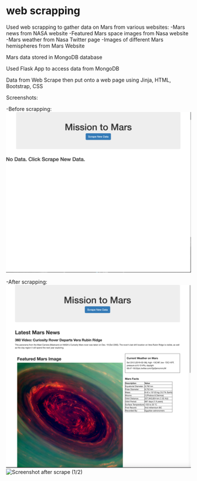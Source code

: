 # web scrapping

Used web scrapping to gather data on Mars from various websites:
  -Mars news from NASA website
  -Featured Mars space images from Nasa website
  -Mars weather from Nasa Twitter page
  -Images of different Mars hemispheres from Mars Website

Mars data stored in MongoDB database

Used Flask App to access data from MongoDB

Data from Web Scrape then put onto a web page using Jinja, HTML, Bootstrap, CSS

Screenshots:

-Before scrapping:
![Screenshot before scrape](screenshots/before_scrape.png)

-After scrapping:
![Screenshot after scrape (1/2)](screenshots/after_scrape(1:2).png)
![Screenshot after scrape (1/2)](screenshots/after_scrape(:2).png)